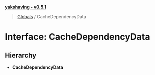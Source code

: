 **[yakshaving - v0.5.1](../README.md)**

> [Globals](../README.md) / CacheDependencyData

# Interface: CacheDependencyData

## Hierarchy

* **CacheDependencyData**
